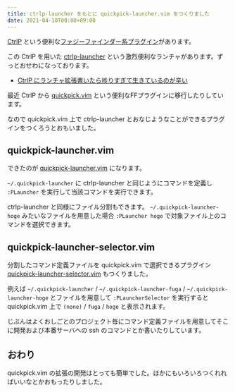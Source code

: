```yaml
---
title: ctrlp-launcher をもとに quickpick-launcher.vim をつくりました
date: 2021-04-10T00:00+09:00
---
```


[CtrlP](https://github.com/ctrlpvim/ctrlp.vim) という便利な[ファジーファインダー系プラグイン](https://zenn.dev/yutakatay/articles/vim-fuzzy-finder#2.-ctrlp.vim)があります。

この CtrlP を用いた [ctrlp-launcher](https://github.com/mattn/ctrlp-launcher) という激烈便利なランチャがあります。ずっとおせわになっております。

- [CtrlP にランチャ拡張書いたら捗りすぎて生きているのが辛い](https://mattn.kaoriya.net/software/vim/20120427205409.htm)

最近 CtrlP から [quickpick.vim](https://github.com/prabirshrestha/quickpick.vim) という便利なFFプラグインに移行したりしています。

なので quickpick.vim 上で ctrlp-launcher とおなじようなことができるプラグインをつくろうとおもいました。

## quickpick-launcher.vim

できたのが [quickpick-launcher.vim](https://github.com/ansanloms/quickpick-launcher.vim) になります。

`~/.quickpick-launcher` に ctrlp-launcher と同じようにコマンドを定義し `:PLauncher` を実行して当該コマンドを実行できます。

ctrlp-launcher と同様にファイル分割もできます。 `~/.quickpick-launcher-hoge` みたいなファイルを用意した場合 `:PLauncher hoge` で対象ファイル上のコマンドを選択できます。

## quickpick-launcher-selector.vim

分割したコマンド定義ファイルを quickpick.vim で選択できるプラグイン [quickpick-launcher-selector.vim](https://github.com/ansanloms/quickpick-launcher-selector.vim) もつくりました。

例えば `~/.quickpick-launcher` / `~/.quickpick-launcher-fuga` / `~/.quickpick-launcher-hoge` とファイルを用意して `:PLauncherSelector` を実行すると quickpick.vim 上で `(none)` / `fuga` / `hoge` と表示されます。

じぶんはよくおしごとのプロジェクト毎にコマンド定義ファイルを用意してそこに開発および本番サーバへの ssh のコマンドとか書いたりしています。

## おわり

quickpick.vim の拡張の開発はとっても簡単でした。ほかにもいろいろつくれればいいなとかおもったりしました。
